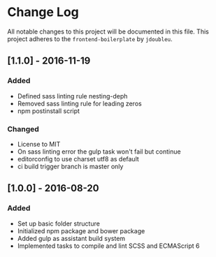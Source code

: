 # Change Log
All notable changes to this project will be documented in this file.
This project adheres to the `frontend-boilerplate` by `jdoubleu`.

## [1.1.0] - 2016-11-19
### Added
- Defined sass linting rule nesting-deph
- Removed sass linting rule for leading zeros
- npm postinstall script

### Changed
- License to MIT
- On sass linting error the gulp task won't fail but continue
- editorconfig to use charset utf8 as default
- ci build trigger branch is master only

## [1.0.0] - 2016-08-20
### Added
- Set up basic folder structure
- Initialized npm package and bower package
- Added gulp as assistant build system
- Implemented tasks to compile and lint SCSS and ECMAScript 6